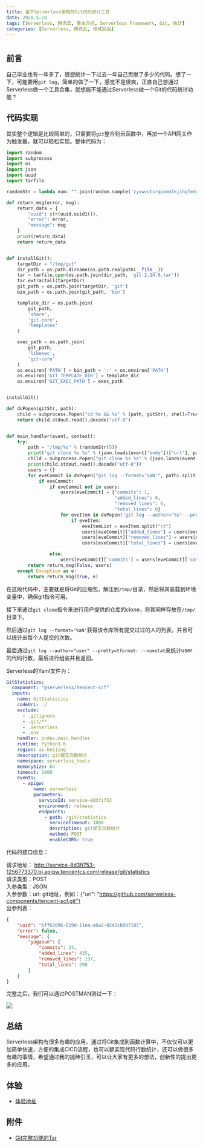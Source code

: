 ```yaml
---
title: 基于Serverless架构的Git代码统计工具
date: 2020.5.20
tags: [Serverless, 腾讯云, 基本介绍, Serverless Framework, Git, 统计]
categories: [Serverless, 腾讯云, 领域实战]
---
```


# 

## 前言

自己毕业也有一年多了，很想统计一下过去一年自己贡献了多少的代码。想了一下，可能要用`git log`，简单的做了一下，感觉不是很爽，正直自己想通过Serverless做一个工具合集，就想能不能通过Serverless做一个Git的代码统计功能？

## 代码实现

其实整个逻辑是比较简单的，只需要将`git`整合到云函数中，再加一个API网关作为触发器，就可以轻松实现。整体代码为：

```python
import random
import subprocess
import os
import json
import uuid
import tarfile

randomStr = lambda num: "".join(random.sample('zyxwvutsrqponmlkjihgfedcba',num))

def return_msg(error, msg):
    return_data = {
        "uuid": str(uuid.uuid1()),
        "error": error,
        "message": msg
    }
    print(return_data)
    return return_data


def installGit():
    targetDir = "/tmp/git"
    dir_path = os.path.dirname(os.path.realpath(__file__))
    tar = tarfile.open(os.path.join(dir_path, 'git-2.14.0.tar'))
    tar.extractall(targetDir)
    git_path = os.path.join(targetDir, 'git')
    bin_path = os.path.join(git_path, 'bin')

    template_dir = os.path.join(
        git_path,
        'share',
        'git-core',
        'templates'
    )

    exec_path = os.path.join(
        git_path,
        'libexec',
        'git-core'
    )
    os.environ['PATH'] = bin_path + ':' + os.environ['PATH']
    os.environ['GIT_TEMPLATE_DIR'] = template_dir
    os.environ['GIT_EXEC_PATH'] = exec_path


installGit()

def doPopen(gitStr, path):
    child = subprocess.Popen("cd %s && %s" % (path, gitStr), shell=True, stdout=subprocess.PIPE, stderr=subprocess.PIPE)
    return child.stdout.read().decode("utf-8")


def main_handler(event, context):
    try:
        path = "/tmp/%s" % (randomStr(5))
        print("git clone %s %s" % (json.loads(event["body"])["url"], path))
        child = subprocess.Popen("git clone %s %s" % (json.loads(event["body"])["url"], path), shell=True, stdout=subprocess.PIPE, stderr=subprocess.PIPE)
        print(child.stdout.read().decode("utf-8"))
        users = {}
        for eveCommit in doPopen("git log --format='%aN'", path).split("\n"):
            if eveCommit:
                if eveCommit not in users:
                    users[eveCommit] = {"commits": 1,
                                        "added_lines": 0,
                                        "removed_lines": 0,
                                        "total_lines": 0}
                    for eveItem in doPopen('git log --author="%s" --pretty=tformat: --numstat'%eveCommit, path).split("\n"):
                        if eveItem:
                            eveItemList = eveItem.split("\t")
                            users[eveCommit]["added_lines"] = users[eveCommit]["added_lines"] + int(eveItemList[0])
                            users[eveCommit]["removed_lines"] = users[eveCommit]["removed_lines"] + int(eveItemList[1])
                            users[eveCommit]["total_lines"] = users[eveCommit]["added_lines"] - users[eveCommit]["removed_lines"]

                else:
                    users[eveCommit]['commits'] = users[eveCommit]['commits'] + 1
        return return_msg(False, users)
    except Exception as e:
        return return_msg(True, e)
```

在这段代码中，主要就是将Git的压缩包，解压到`/tmp/`目录，然后将其装载到环境变量中，确保git指令可用。

接下来通过`git clone`指令来进行用户提供的仓库的clone，将其同样存放在`/tmp/`目录下。

然后通过`git log --format='%aN'`获得该仓库所有提交过过的人的列表，并且可以统计出每个人提交的次数。

最后通过`git log --author="user" --pretty=tformat: --numstat`来统计user的代码行数，最后进行组装并且返回。

Serverless的Yaml文件为：

```yaml
GitStatistics:
  component: "@serverless/tencent-scf"
  inputs:
    name: GitStatistics
    codeUri: ./
    exclude:
      - .gitignore
      - .git/**
      - .serverless
      - .env
    handler: index.main_handler
    runtime: Python3.6
    region: ap-beijing
    description: git提交次数统计
    namespace: serverless_tools
    memorySize: 64
    timeout: 1800
    events:
      - apigw:
          name: serverless
          parameters:
            serviceId: service-8d3fi753
            environment: release
            endpoints:
              - path: /git/statistics
                serviceTimeout: 1800
                description: git提交次数统计
                method: POST
                enableCORS: true
```

代码的接口信息：

请求地址： http://service-8d3fi753-1256773370.bj.apigw.tencentcs.com/release/git/statistics   
请求类型：POST   
入参类型：JSON   
入参参数：url: git地址，例如：{"url": "https://github.com/serverless-components/tencent-scf.git"}   
出参列表：
```json
{
    "uuid": "6ff62096-819d-11ea-a6a2-0242cb007105",
    "error": false,
    "message": {
        "yugasun": {
            "commits": 23,
            "added_lines": 435,
            "removed_lines": 137,
            "total_lines": 298
        }
    }
}
```
       

完整之后，我们可以通过POSTMAN测试一下：

![](https://others-1304229895.cos.ap-shanghai.myqcloud.com/article/material/6-3-1.png)

## 总结

Serverless架构有很多有趣的应用，通过将Git集成到函数计算中，不仅仅可以更加简单快速，方便的集成CICD流程，也可以额实现代码行数统计，还可以做很多有趣的事情，希望通过我的抛砖引玉，可以让大家有更多的想法，创新性的提出更多的应用。

## 体验

* [体验地址](https://serverlesschina.com/32.html)

## 附件

* [Git完整功能的Tar](https://others-1256773370.cos.ap-chengdu.myqcloud.com/resource/git-2.14.0.tar)